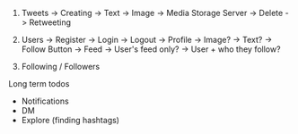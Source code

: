 1. Tweets
       -> Creating
             -> Text
             -> Image -> Media Storage Server
       -> Delete
       -> Retweeting


2. Users
      -> Register
      -> Login
      -> Logout
      -> Profile
          -> Image?
          -> Text?
          -> Follow Button
      -> Feed
           -> User's feed only?
           -> User + who they follow?


3. Following / Followers


Long term todos
 - Notifications
 - DM
 - Explore (finding hashtags)